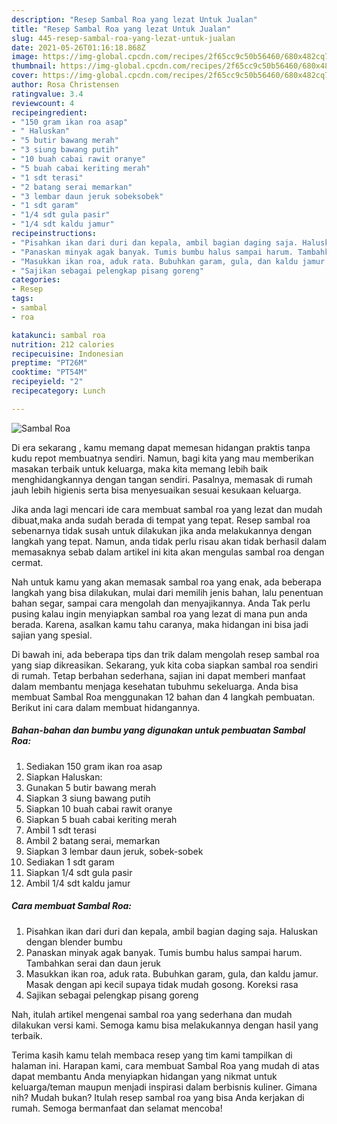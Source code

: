 ```yaml
---
description: "Resep Sambal Roa yang lezat Untuk Jualan"
title: "Resep Sambal Roa yang lezat Untuk Jualan"
slug: 445-resep-sambal-roa-yang-lezat-untuk-jualan
date: 2021-05-26T01:16:18.868Z
image: https://img-global.cpcdn.com/recipes/2f65cc9c50b56460/680x482cq70/sambal-roa-foto-resep-utama.jpg
thumbnail: https://img-global.cpcdn.com/recipes/2f65cc9c50b56460/680x482cq70/sambal-roa-foto-resep-utama.jpg
cover: https://img-global.cpcdn.com/recipes/2f65cc9c50b56460/680x482cq70/sambal-roa-foto-resep-utama.jpg
author: Rosa Christensen
ratingvalue: 3.4
reviewcount: 4
recipeingredient:
- "150 gram ikan roa asap"
- " Haluskan"
- "5 butir bawang merah"
- "3 siung bawang putih"
- "10 buah cabai rawit oranye"
- "5 buah cabai keriting merah"
- "1 sdt terasi"
- "2 batang serai memarkan"
- "3 lembar daun jeruk sobeksobek"
- "1 sdt garam"
- "1/4 sdt gula pasir"
- "1/4 sdt kaldu jamur"
recipeinstructions:
- "Pisahkan ikan dari duri dan kepala, ambil bagian daging saja. Haluskan dengan blender bumbu"
- "Panaskan minyak agak banyak. Tumis bumbu halus sampai harum. Tambahkan serai dan daun jeruk"
- "Masukkan ikan roa, aduk rata. Bubuhkan garam, gula, dan kaldu jamur. Masak dengan api kecil supaya tidak mudah gosong. Koreksi rasa"
- "Sajikan sebagai pelengkap pisang goreng"
categories:
- Resep
tags:
- sambal
- roa

katakunci: sambal roa 
nutrition: 212 calories
recipecuisine: Indonesian
preptime: "PT26M"
cooktime: "PT54M"
recipeyield: "2"
recipecategory: Lunch

---
```



![Sambal Roa](https://img-global.cpcdn.com/recipes/2f65cc9c50b56460/680x482cq70/sambal-roa-foto-resep-utama.jpg)

Di era  sekarang , kamu memang dapat memesan hidangan praktis tanpa kudu repot membuatnya sendiri. Namun, bagi kita yang mau memberikan masakan terbaik untuk keluarga, maka kita memang lebih baik menghidangkannya dengan tangan sendiri. Pasalnya, memasak di rumah jauh lebih higienis serta bisa menyesuaikan sesuai kesukaan keluarga.

Jika anda lagi mencari ide cara membuat sambal roa yang lezat dan mudah dibuat,maka anda sudah berada di tempat yang tepat. Resep sambal roa  sebenarnya tidak susah untuk dilakukan jika anda melakukannya dengan langkah yang tepat. Namun, anda tidak perlu risau akan tidak berhasil dalam memasaknya 
sebab dalam artikel ini kita akan mengulas sambal roa dengan cermat.  



Nah untuk kamu yang akan memasak sambal roa yang enak, ada beberapa langkah yang bisa dilakukan, mulai dari memilih jenis bahan, lalu penentuan bahan segar, sampai cara mengolah dan menyajikannya. Anda Tak perlu pusing kalau ingin menyiapkan sambal roa yang lezat di mana pun anda berada. Karena, asalkan kamu  tahu caranya, maka hidangan ini bisa jadi sajian yang spesial.

Di bawah ini, ada beberapa tips dan trik dalam mengolah resep sambal roa yang siap dikreasikan. Sekarang, yuk kita coba siapkan sambal roa sendiri di rumah. Tetap berbahan sederhana, sajian ini dapat memberi manfaat dalam membantu menjaga kesehatan tubuhmu sekeluarga. Anda bisa membuat Sambal Roa menggunakan 12 bahan dan 4 langkah pembuatan. Berikut ini cara dalam membuat hidangannya.

<!--inarticleads1-->

##### Bahan-bahan dan bumbu yang digunakan untuk pembuatan Sambal Roa:

1. Sediakan 150 gram ikan roa asap
1. Siapkan  Haluskan:
1. Gunakan 5 butir bawang merah
1. Siapkan 3 siung bawang putih
1. Siapkan 10 buah cabai rawit oranye
1. Siapkan 5 buah cabai keriting merah
1. Ambil 1 sdt terasi
1. Ambil 2 batang serai, memarkan
1. Siapkan 3 lembar daun jeruk, sobek-sobek
1. Sediakan 1 sdt garam
1. Siapkan 1/4 sdt gula pasir
1. Ambil 1/4 sdt kaldu jamur




<!--inarticleads2-->

##### Cara membuat Sambal Roa:

1. Pisahkan ikan dari duri dan kepala, ambil bagian daging saja. Haluskan dengan blender bumbu
1. Panaskan minyak agak banyak. Tumis bumbu halus sampai harum. Tambahkan serai dan daun jeruk
1. Masukkan ikan roa, aduk rata. Bubuhkan garam, gula, dan kaldu jamur. Masak dengan api kecil supaya tidak mudah gosong. Koreksi rasa
1. Sajikan sebagai pelengkap pisang goreng




Nah, itulah artikel mengenai  sambal roa  yang sederhana dan mudah dilakukan versi kami. Semoga kamu bisa melakukannya dengan hasil yang terbaik. 

Terima kasih kamu telah membaca resep yang tim kami tampilkan di halaman ini. Harapan kami, cara membuat  Sambal Roa yang mudah di atas dapat membantu Anda menyiapkan hidangan yang nikmat untuk keluarga/teman maupun menjadi inspirasi dalam berbisnis kuliner. Gimana nih? Mudah bukan? Itulah resep sambal roa yang bisa Anda kerjakan di rumah. Semoga bermanfaat dan selamat mencoba!

